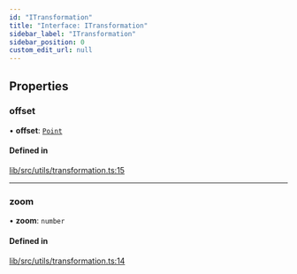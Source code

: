 ```yaml
---
id: "ITransformation"
title: "Interface: ITransformation"
sidebar_label: "ITransformation"
sidebar_position: 0
custom_edit_url: null
---
```


## Properties

### offset

• **offset**: [`Point`](../#point)

#### Defined in

[lib/src/utils/transformation.ts:15](https://github.com/tokarchyn/react-easy-diagram/blob/370fa2c/lib/src/utils/transformation.ts#L15)

___

### zoom

• **zoom**: `number`

#### Defined in

[lib/src/utils/transformation.ts:14](https://github.com/tokarchyn/react-easy-diagram/blob/370fa2c/lib/src/utils/transformation.ts#L14)
